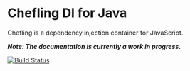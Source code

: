 # Chefling DI for Java

Chefling is a dependency injection container for JavaScript.

___Note: The documentation is currently a work in progress.___

[![Build Status](https://travis-ci.org/cookingfox/chefling-di-js.svg?branch=master)](https://travis-ci.org/cookingfox/chefling-di-js)

